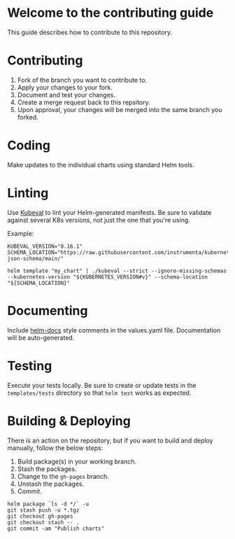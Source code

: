 # Welcome to the contributing guide
This guide describes how to contribute to this repository.

# Contributing

1. Fork of the branch you want to contribute to.
1. Apply your changes to your fork.
1. Document and test your changes.
1. Create a merge request back to this repsitory.
1. Upon approval, your changes will be merged into the same branch you forked. 

# Coding
Make updates to the individual charts using standard Helm tools.

# Linting
Use [Kubeval](//kubeval.com) to lint your Helm-generated manifests. Be sure to validate against several K8s versions, not just the one that you're using. 

Example:
```
KUBEVAL_VERSION="0.16.1"
SCHEMA_LOCATION="https://raw.githubusercontent.com/instrumenta/kubernetes-json-schema/main/"

helm template "my_chart" | ./kubeval --strict --ignore-missing-schemas --kubernetes-version "${KUBERNETES_VERSION#v}" --schema-location "${SCHEMA_LOCATION}"
```

# Documenting
Include [helm-docs](//norwoodj/helm-docs) style comments in the values.yaml file. Documentation will be auto-generated. 

# Testing
Execute your tests locally. Be sure to create or update tests in the `templates/tests` directory so that `helm test` works as expected. 

# Building & Deploying
There is an action on the repository, but if you want to build and deploy manually, follow the below steps:

1. Build package(s) in your working branch.
1. Stash the packages.
1. Change to the `gh-pages` branch.
1. Unstash the packages.
1. Commit.
```
helm package `ls -d */` -u
git stash push -u *.tgz
git checkout gh-pages
git checkout stash -- .
git commit -am "Publish charts"
```
